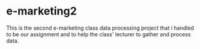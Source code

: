 # e-marketing2
This is the second e-marketing class data processing project that i handled to be our assignment and to help the class' lecturer to gather and process data.
